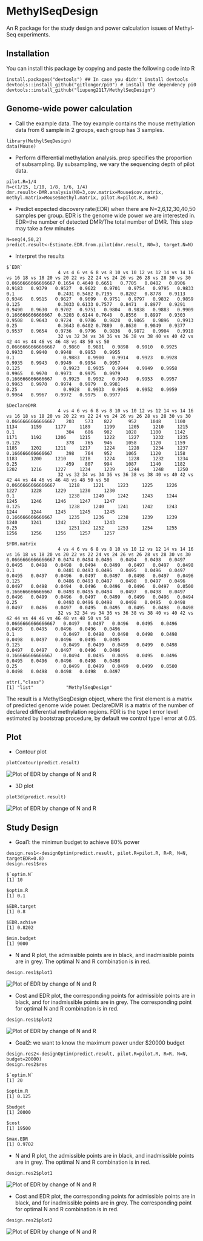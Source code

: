 # MethylSeqDesign
An R package for the study design and power calculation issues of Methyl-Seq experiments.
## Installation
You can install this package by copying and paste the following code into R
```
install.packages("devtools") ## In case you didn't install devtools
devtools::install_github("gitlongor/pi0") # install the dependency pi0
devtools::install_github("liupeng2117/MethylSeqDesign")
```
## Genome-wide power calculation
* Call the example data. The toy example contains the mouse methylation data from 6 sample in 2 groups, each group has 3 samples.
```
library(MethylSeqDesign)
data(Mouse)
```
* Perform differential methylation analysis. prop specifies the proportion of subsampling. By subsampling, we vary the sequencing depth of pilot data.
```
pilot.R=1/4
R=c(1/15, 1/10, 1/8, 1/6, 1/4)
dmr.result<-DMR.analysis(N0=3,cov.matrix=Mouse$cov.matrix, methyl.matrix=Mouse$methyl.matrix, pilot.R=pilot.R, R=R)
```
* Predict expected discovery rate(EDR) when there are N=2,6,12,30,40,50 samples per group. EDR is the genome wide power we are interested in. EDR=the number of detected DMR/The total number of DMR. This step may take a few minutes
```
N=seq(4,50,2)
predict.result<-Estimate.EDR.from.pilot(dmr.result, N0=3, target.N=N)
```
* Interpret the results

```
$`EDR`
                   4 vs 4 6 vs 6 8 vs 8 10 vs 10 12 vs 12 14 vs 14 16 vs 16 18 vs 18 20 vs 20 22 vs 22 24 vs 24 26 vs 26 28 vs 28 30 vs 30
0.0666666666666667 0.1654 0.4640 0.6651   0.7705   0.8482   0.8906   0.9183   0.9379   0.9527   0.9622   0.9701   0.9754   0.9795   0.9833
0.1                0.2431 0.5482 0.7195   0.8202   0.8778   0.9113   0.9346   0.9515   0.9627   0.9699   0.9751   0.9797   0.9832   0.9859
0.125              0.3033 0.6133 0.7577   0.8471   0.8977   0.9291   0.9490   0.9630   0.9702   0.9751   0.9804   0.9838   0.9883   0.9909
0.166666666666667  0.3203 0.6144 0.7648   0.8556   0.8997   0.9303   0.9508   0.9643   0.9724   0.9786   0.9828   0.9865   0.9896   0.9913
0.25               0.3643 0.6402 0.7889   0.8630   0.9049   0.9377   0.9537   0.9654   0.9736   0.9796   0.9836   0.9872   0.9904   0.9918
                   32 vs 32 34 vs 34 36 vs 36 38 vs 38 40 vs 40 42 vs 42 44 vs 44 46 vs 46 48 vs 48 50 vs 50
0.0666666666666667   0.9860   0.9881   0.9898   0.9910   0.9925   0.9933   0.9940   0.9948   0.9953   0.9955
0.1                  0.9883   0.9900   0.9914   0.9923   0.9928   0.9935   0.9943   0.9949   0.9954   0.9957
0.125                0.9923   0.9935   0.9944   0.9949   0.9958   0.9965   0.9970   0.9973   0.9975   0.9979
0.166666666666667    0.9925   0.9932   0.9943   0.9953   0.9957   0.9963   0.9970   0.9974   0.9979   0.9981
0.25                 0.9928   0.9933   0.9945   0.9952   0.9959   0.9964   0.9967   0.9972   0.9975   0.9977

$DeclareDMR
                   4 vs 4 6 vs 6 8 vs 8 10 vs 10 12 vs 12 14 vs 14 16 vs 16 18 vs 18 20 vs 20 22 vs 22 24 vs 24 26 vs 26 28 vs 28 30 vs 30
0.0666666666666667    203    573    822      952     1048     1100     1134     1159     1177     1189     1199     1205     1210     1215
0.1                   304    686    902     1028     1100     1142     1171     1192     1206     1215     1222     1227     1232     1235
0.125                 378    765    946     1058     1120     1159     1185     1202     1211     1217     1224     1228     1234     1237
0.166666666666667     398    764    952     1065     1120     1158     1183     1200     1210     1218     1224     1228     1232     1234
0.25                  459    807    994     1087     1140     1182     1202     1216     1227     1234     1239     1244     1248     1250
                   32 vs 32 34 vs 34 36 vs 36 38 vs 38 40 vs 40 42 vs 42 44 vs 44 46 vs 46 48 vs 48 50 vs 50
0.0666666666666667     1218     1221     1223     1225     1226     1227     1228     1229     1230     1230
0.1                    1238     1240     1242     1243     1244     1245     1246     1246     1247     1247
0.125                  1238     1240     1241     1242     1243     1244     1244     1245     1245     1245
0.166666666666667      1235     1236     1238     1239     1239     1240     1241     1242     1242     1243
0.25                   1251     1252     1253     1254     1255     1256     1256     1256     1257     1257

$FDR.matrix
                   4 vs 4 6 vs 6 8 vs 8 10 vs 10 12 vs 12 14 vs 14 16 vs 16 18 vs 18 20 vs 20 22 vs 22 24 vs 24 26 vs 26 28 vs 28 30 vs 30
0.0666666666666667 0.0474 0.0494 0.0496   0.0494   0.0498   0.0497   0.0495   0.0498   0.0498   0.0494   0.0499   0.0497   0.0497   0.0498
0.1                0.0481 0.0493 0.0496   0.0495   0.0496   0.0497   0.0495   0.0497   0.0496   0.0497   0.0497   0.0498   0.0497   0.0496
0.125              0.0486 0.0493 0.0497   0.0498   0.0497   0.0496   0.0497   0.0498   0.0494   0.0496   0.0496   0.0496   0.0497   0.0500
0.166666666666667  0.0493 0.0495 0.0494   0.0497   0.0498   0.0497   0.0496   0.0499   0.0496   0.0497   0.0499   0.0499   0.0496   0.0494
0.25               0.0493 0.0496 0.0498   0.0498   0.0495   0.0498   0.0497   0.0496   0.0497   0.0495   0.0495   0.0495   0.0498   0.0498
                   32 vs 32 34 vs 34 36 vs 36 38 vs 38 40 vs 40 42 vs 42 44 vs 44 46 vs 46 48 vs 48 50 vs 50
0.0666666666666667   0.0497   0.0497   0.0496   0.0495   0.0496   0.0495   0.0495   0.0496   0.0496   0.0496
0.1                  0.0497   0.0498   0.0498   0.0498   0.0498   0.0498   0.0497   0.0496   0.0495   0.0495
0.125                0.0499   0.0499   0.0499   0.0499   0.0498   0.0497   0.0497   0.0497   0.0496   0.0496
0.166666666666667    0.0494   0.0495   0.0495   0.0495   0.0496   0.0495   0.0496   0.0496   0.0498   0.0498
0.25                 0.0499   0.0499   0.0499   0.0499   0.0500   0.0498   0.0498   0.0498   0.0498   0.0497

attr(,"class")
[1] "list"            "MethylSeqDesign"
```

The result is a MethylSeqDesign object, where the first element is a matrix of predicted genome wide power. DeclareDMR is a matrix of the number of declared differential methylation regions. FDR is the type I error level estimated by bootstrap procedure, by default we control type I error at 0.05. 

## Plot
* Contour plot
```
plotContour(predict.result)
```
![Plot of EDR by change of N and R](https://github.com/liupeng2117/MethylSeqDesign/raw/master/img/Contour.png)
* 3D plot
```
plot3d(predict.result)
```
![Plot of EDR by change of N and R](https://github.com/liupeng2117/MethylSeqDesign/raw/master/img/3D.png)
## Study Design
* Goal1: the minimun budget to achieve 80% power
```
design.res1<-designOptim(predict.result, pilot.R=pilot.R, R=R, N=N, targetEDR=0.8)
design.res1$res
```
```
$`optim.N`
[1] 10

$optim.R
[1] 0.1

$EDR.target
[1] 0.8

$EDR.achive
[1] 0.8202

$min.budget
[1] 9000
```
* N and R plot, the admissible points are in black, and inadmissible points are in grey. The optimal N and R combination is in red.
```
design.res1$plot1
```
![Plot of EDR by change of N and R](https://github.com/liupeng2117/MethylSeqDesign/raw/master/img/Goal1.1.png)

* Cost and EDR plot, the corresponding points for admissible points are in black, and for inadmissible points are in grey. The corresponding point for optimal N and R combination is in red.
```
design.res1$plot2
```
![Plot of EDR by change of N and R](https://github.com/liupeng2117/MethylSeqDesign/raw/master/img/Goal1.2.png)

* Goal2: we want to know the maximum power under $20000 budget
```
design.res2<-designOptim(predict.result, pilot.R=pilot.R, R=R, N=N, budget=20000)
design.res2$res
```
```
$`optim.N`
[1] 20

$optim.R
[1] 0.125

$budget
[1] 20000

$cost
[1] 19500

$max.EDR
[1] 0.9702
```
* N and R plot, the admissible points are in black, and inadmissible points are in grey. The optimal N and R combination is in red.
```
design.res2$plot1
```
![Plot of EDR by change of N and R](https://github.com/liupeng2117/MethylSeqDesign/raw/master/img/Goal2.1.png)

* Cost and EDR plot, the corresponding points for admissible points are in black, and for inadmissible points are in grey. The corresponding point for optimal N and R combination is in red.
```
design.res2$plot2
```
![Plot of EDR by change of N and R](https://github.com/liupeng2117/MethylSeqDesign/raw/master/img/Goal2.2.png)

